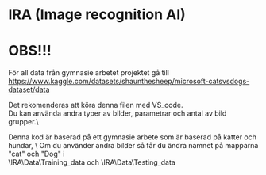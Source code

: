 # IRA (Image recognition AI)

# OBS!!! 
För all data från gymnasie arbetet projektet gå till\
https://www.kaggle.com/datasets/shaunthesheep/microsoft-catsvsdogs-dataset/data  

Det rekomenderas att köra denna filen med VS_code.\
Du kan använda andra typer av bilder, parametrar och antal av bild grupper.\

Denna kod är baserad på ett gymnasie arbete som är baserad på katter och hundar, \ 
Om du använder andra bilder så får du ändra namnet på mapparna "cat" och "Dog" i \
\IRA\Data\Training_data och \IRA\Data\Testing_data
